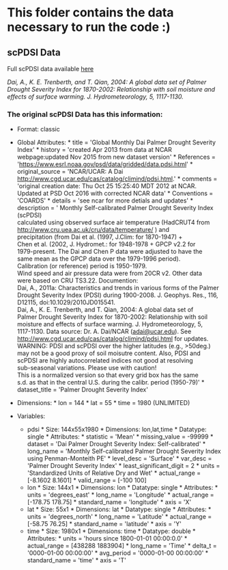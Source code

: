 # This folder contains the data necessary to run the code :)

## scPDSI Data

Full scPDSI data available [here](https://psl.noaa.gov/data/gridded/data.pdsi.html)

_Dai, A., K. E. Trenberth, and T. Qian, 2004: A global data set of Palmer Drought Severity Index for 1870-2002: Relationship with soil moisture and effects of surface warming. J. Hydrometeorology, 5, 1117-1130._

### The original scPDSI Data has this information:
* Format: classic

* Global Attributes:
           * title           = 'Global Monthly Dai Palmer Drought Severity Index'
           * history         = 'created Apr 2013 from data at NCAR webpage:updated Nov 2015 from new dataset version'
           * References      = 'https://www.esrl.noaa.gov/psd/data/gridded/data.pdsi.html'
           * original_source = 'NCAR/UCAR: A Dai http://www.cgd.ucar.edu/cas/catalog/climind/pdsi.html.'
           * comments        = 'original creation date: Thu Oct 25 15:25:40 MDT 2012 at NCAR. Updated at PSD Oct 2016 with corrected NCAR data'
           * Conventions     = 'COARDS'
           * details         = 'see ncar for more detials and updates'
           * description     = '
                             Monthly Self-calibrated Palmer Drought Severity Index (scPDSI)     
                             calculated using observed surface air temperature (HadCRUT4 from   
                             http://www.cru.uea.ac.uk/cru/data/temperature/ ) and               
                             precipitation (from Dai et al. (1997, J.Clim: for 1870-1947) +     
                             Chen et al. (2002, J. Hydromet.: for 1948-1978 + GPCP v2.2 for     
                             1979-present. The Dai and Chen P data were adjusted to have the    
                             same mean as the GPCP data over the 1979-1996 period).             
                             Calibration (or reference) period is 1950-1979.                    
                             Wind speed and air pressure data were from 20CR v2. Other data     
                             were based on CRU TS3.22. Documention:  	                   
                             Dai, A., 2011a: Characteristics and trends in various forms of the 
                             Palmer Drought Severity Index (PDSI) during 1900-2008. J. Geophys. 
                             Res., 116, D12115, doi:10.1029/2010JD015541.			   
                             Dai, A., K. E. Trenberth, and T. Qian, 2004: A global data set of  
                             Palmer Drought Severity Index for 1870-2002: Relationship with soil
                             moisture and effects of surface warming. J. Hydrometeorology, 5,   
                             1117-1130. Data source: Dr. A. Dai/NCAR (adai@ucar.edu). See       
                             http://www.cgd.ucar.edu/cas/catalog/climind/pdsi.html for updates. 
                             WARNING: PDSI and scPDSI over the higher latitudes (e.g., >50deg.) 
                             may not be a good proxy of soil moisutre content. Also, PDSI and   
                             scPDSI are highly autocorrelated indices not good at resolving     
                             sub-seasonal variations.  Please use with caution!                 
                             This is a normalized version so that every grid box has the same   
                             s.d. as that in the central U.S. during the calibr. period (1950-79)'
           * dataset_title   = 'Palmer Drought Severity Index'
* Dimensions:
           * lon  = 144
           * lat  = 55
           * time = 1980  (UNLIMITED)
* Variables:
   * pdsi
           * Size:       144x55x1980
           * Dimensions: lon,lat,time
           * Datatype:   single
           * Attributes:
                       * statistic               = 'Mean'
                       * missing_value           = -99999
                       * dataset                 = 'Dai Palmer Drought Severity Index: Self-calibrated'
                       * long_name               = 'Monthly Self-calibrated Palmer Drought Severity Index using Penman-Monteith PE'
                       * level_desc              = 'Surface'
                       * var_desc                = 'Palmer Drought Severity Index'
                       * least_significant_digit = 2
                       * units                   = 'Standardized Units of Relative Dry and Wet'
                       * actual_range            = [-8.1602      8.1601]
                       * valid_range             = [-100  100]
    * lon 
           * Size:       144x1
           * Dimensions: lon
           * Datatype:   single
           * Attributes:
                       * units         = 'degrees_east'
                       * long_name     = 'Longitude'
                       * actual_range  = [-178.75        178.75]
                       * standard_name = 'longitude'
                       * axis          = 'X'
    * lat 
           * Size:       55x1
           * Dimensions: lat
           * Datatype:   single
           * Attributes:
                       * units         = 'degrees_north'
                       * long_name     = 'Latitude'
                       * actual_range  = [-58.75        76.25]
                       * standard_name = 'latitude'
                       * axis          = 'Y'
    * time
           * Size:       1980x1
           * Dimensions: time
           * Datatype:   double
           * Attributes:
                       * units         = 'hours since 1800-01-01 00:00:0.0'
                       * actual_range  = [438288  1883904]
                       * long_name     = 'Time'
                       * delta_t       = '0000-01-00 00:00:00'
                       * avg_period    = '0000-01-00 00:00:00'
                       * standard_name = 'time'
                       * axis          = 'T'
